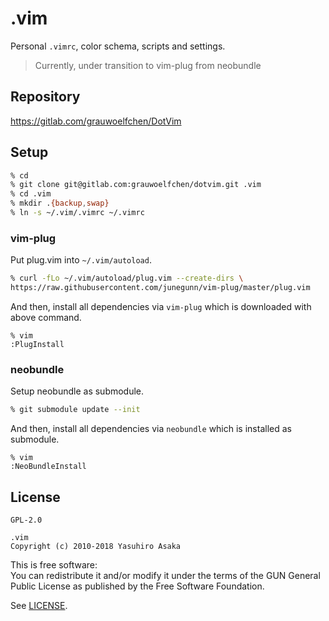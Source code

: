 # .vim

Personal `.vimrc`, color schema, scripts and settings.

> Currently, under transition to vim-plug from neobundle


## Repository

https://gitlab.com/grauwoelfchen/DotVim


## Setup

```zsh
% cd
% git clone git@gitlab.com:grauwoelfchen/dotvim.git .vim
% cd .vim
% mkdir .{backup,swap}
% ln -s ~/.vim/.vimrc ~/.vimrc
```

### vim-plug

Put plug.vim into `~/.vim/autoload`.

```zsh
% curl -fLo ~/.vim/autoload/plug.vim --create-dirs \
https://raw.githubusercontent.com/junegunn/vim-plug/master/plug.vim
```

And then, install all dependencies via `vim-plug` which is downloaded with
above command.

```
% vim
:PlugInstall
```

### neobundle

Setup neobundle as submodule.

```zsh
% git submodule update --init
```

And then, install all dependencies via `neobundle` which is installed as
submodule.

```
% vim
:NeoBundleInstall
```


## License

`GPL-2.0`

```
.vim
Copyright (c) 2010-2018 Yasuhiro Asaka
```

This is free software:  
You can redistribute it and/or modify it under the terms of
the GUN General Public License as published by the
Free Software Foundation.

See [LICENSE](LICENSE).
